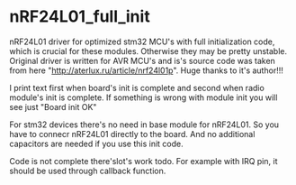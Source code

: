 # nRF24L01_full_init
nRF24L01 driver for optimized stm32 MCU's with full initialization code, which is crucial for these modules. Otherwise they may be pretty unstable.
Original driver is written for AVR MCU's and is's source code was taken from here "http://aterlux.ru/article/nrf24l01p". Huge thanks to it's author!!!

I print text first when board's init is complete and second when radio module's init is complete. If something is wrong with module init you will see just "Board init OK"

For stm32 devices there's no need in base module for nRF24L01. So you have to connecr nRF24L01 directly to the board. 
And no additional capacitors are needed if you use this init code.

Code is not complete there'slot's  work todo. For example with IRQ pin, it should be used through callback function.
